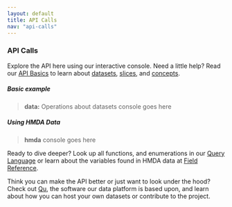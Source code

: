 ```yaml
---
layout: default
title: API Calls
nav: "api-calls"
---
```


### API Calls

Explore the API here using our interactive console. Need a little help? Read our [API Basics]() to learn about [datasets](), [slices](), and [concepts](). 

##### Basic example

>**data:** Operations about datasets console goes here

##### Using HMDA Data

> **hmda** console goes here

Ready to dive deeper? Look up all functions, and enumerations in our [Query Language]() or 
learn about the variables found in HMDA data at [Field Reference](). 

Think you can make the API better or just want to look under the hood? Check out [<span class="qute">Qu</span>](http://cfpg.github.io/qu), the software our data platform is based upon, and learn about how you can host your own datasets or contribute to the project.

